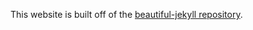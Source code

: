 This website is built off of the [beautiful-jekyll repository](https://github.com/daattali/beautiful-jekyll).
